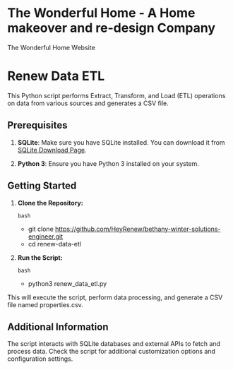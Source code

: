 # The Wonderful Home - A Home makeover and re-design Company
The Wonderful Home Website


# Renew Data ETL

This Python script performs Extract, Transform, and Load (ETL) operations on data from various sources and generates a CSV file.

## Prerequisites

1. **SQLite**: Make sure you have SQLite installed. You can download it from [SQLite Download Page](https://www.sqlite.org/download.html).

2. **Python 3**: Ensure you have Python 3 installed on your system.

## Getting Started

1. **Clone the Repository:**

    `bash`
   </br>
   - git clone https://github.com/HeyRenew/bethany-winter-solutions-engineer.git
   - cd renew-data-etl


3. **Run the Script:**

    `bash`
   </br>
   - python3 renew_data_etl.py

This will execute the script, perform data processing, and generate a CSV file named properties.csv.

## Additional Information

The script interacts with SQLite databases and external APIs to fetch and process data.
Check the script for additional customization options and configuration settings. 
